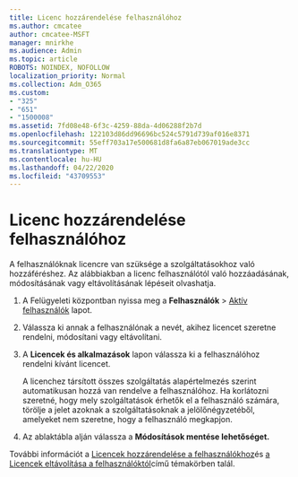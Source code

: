 ```yaml
---
title: Licenc hozzárendelése felhasználóhoz
ms.author: cmcatee
author: cmcatee-MSFT
manager: mnirkhe
ms.audience: Admin
ms.topic: article
ROBOTS: NOINDEX, NOFOLLOW
localization_priority: Normal
ms.collection: Adm_O365
ms.custom:
- "325"
- "651"
- "1500008"
ms.assetid: 7fd08e48-6f3c-4259-88da-4d06288f2b7d
ms.openlocfilehash: 122103d86dd96696bc524c5791d739af016e8371
ms.sourcegitcommit: 55eff703a17e500681d8fa6a87eb067019ade3cc
ms.translationtype: MT
ms.contentlocale: hu-HU
ms.lasthandoff: 04/22/2020
ms.locfileid: "43709553"
---
```

# <a name="how-to-assign-a-license-to-a-user"></a>Licenc hozzárendelése felhasználóhoz

A felhasználóknak licencre van szüksége a szolgáltatásokhoz való hozzáféréshez. Az alábbiakban a licenc felhasználótól való hozzáadásának, módosításának vagy eltávolításának lépéseit olvashatja.
  
1. A Felügyeleti központban nyissa meg a **Felhasználók** \> [Aktív felhasználók](https://go.microsoft.com/fwlink/p/?linkid=834822) lapot.

2. Válassza ki annak a felhasználónak a nevét, akihez licencet szeretne rendelni, módosítani vagy eltávolítani.

3. A **Licencek és alkalmazások** lapon válassza ki a felhasználóhoz rendelni kívánt licencet.

    A licenchez társított összes szolgáltatás alapértelmezés szerint automatikusan hozzá van rendelve a felhasználóhoz. Ha korlátozni szeretné, hogy mely szolgáltatások érhetők el a felhasználó számára, törölje a jelet azoknak a szolgáltatásoknak a jelölőnégyzetéből, amelyeket nem szeretne, hogy a felhasználó megkapjon.

4. Az ablaktábla alján válassza a **Módosítások mentése lehetőséget.**

További információt a [Licencek hozzárendelése a felhasználókhoz](https://docs.microsoft.com/office365/admin/subscriptions-and-billing/assign-licenses-to-users)és [a Licencek eltávolítása a felhasználóktól](https://docs.microsoft.com/office365/admin/subscriptions-and-billing/remove-licenses-from-users)című témakörben talál.